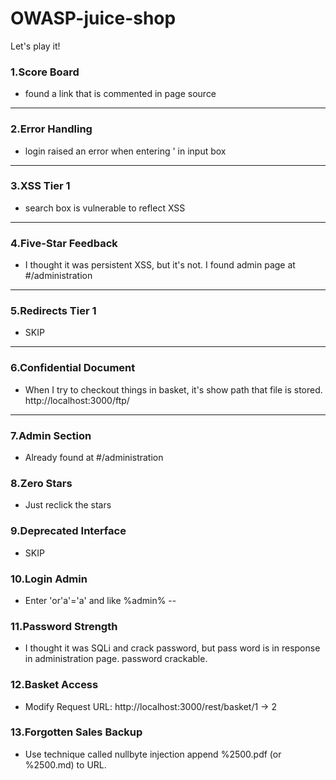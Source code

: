 # OWASP-juice-shop
Let's play it!

### 1.Score Board
  * found a link that is commented in page source
---
### 2.Error Handling
  * login raised an error when entering ' in input box
---
### 3.XSS Tier 1
  * search box is vulnerable to reflect XSS
---
### 4.Five-Star Feedback
  * I thought it was persistent XSS, but it's not. I found admin page at #/administration
---
### 5.Redirects Tier 1
 * SKIP
 ---
 ### 6.Confidential Document
  * When I try to checkout things in basket, it's show path that file is stored. http://localhost:3000/ftp/
 ---
### 7.Admin Section
 * Already found at #/administration
### 8.Zero Stars
 * Just reclick the stars
### 9.Deprecated Interface
 * SKIP
### 10.Login Admin
 * Enter 'or'a'='a' and like %admin% --
### 11.Password Strength
 * I thought it was SQLi and crack password, but pass word is in response in administration page. password crackable.
 ### 12.Basket Access
  * Modify Request URL: http://localhost:3000/rest/basket/1 -> 2
 ### 13.Forgotten Sales Backup
  * Use technique called nullbyte injection append %2500.pdf (or %2500.md) to URL.
